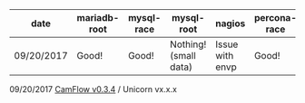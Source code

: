 date      | mariadb-root| mysql-race      | mysql-root            | nagios          | percona-race | percona-root | tomcat-local | tomcat-remote | wget       |
----------|-------------|-----------------|-----------------------|-----------------|--------------|-------------------------|--------------|---------------|------------|
09/20/2017| Good!       | Good!           | Nothing! (small data) | Issue with envp | Good!        | Nothing! (small data)   | Dirty data   | Dirty data    | Nothing :( |

09/20/2017 [CamFlow v0.3.4](https://github.com/CamFlow/camflow-dev/blob/master/CHANGES.md) / Unicorn vx.x.x

